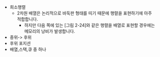 * 희소행렬
  * 2차원 배열은 논리적으로 바둑판 형태를 띠기 때문에 행렬을 표현하기에 아주 적합합니다.
    * 하지만 다음 쪽에 있는 [그림 2-24]와 같은 행렬을 배열로 표현할 경우에는 메모리의 낭비가 발생합니다.
* 중위-> 후위
* 후위 포지션
* 배열,스택,큐 중 하나
